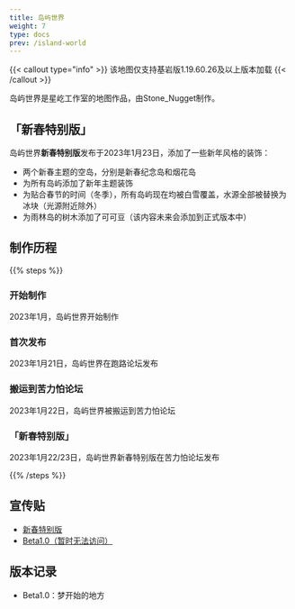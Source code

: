 ```yaml
---
title: 岛屿世界
weight: 7
type: docs
prev: /island-world
---
```

{{< callout type="info" >}}
  该地图仅支持基岩版1.19.60.26及以上版本加载
{{< /callout >}}

岛屿世界是星屹工作室的地图作品，由Stone_Nugget制作。

## 「新春特别版」
岛屿世界**新春特别版**发布于2023年1月23日，添加了一些新年风格的装饰：

- 两个新春主题的空岛，分别是新春纪念岛和烟花岛
- 为所有岛屿添加了新年主题装饰
- 为贴合春节的时间（冬季），所有岛屿现在均被白雪覆盖，水源全部被替换为冰块（光源附近除外）
- 为雨林岛的树木添加了可可豆（该内容未来会添加到正式版本中）

## 制作历程

{{% steps %}}

### 开始制作

2023年1月，岛屿世界开始制作

### 首次发布

2023年1月21日，岛屿世界在跑路论坛发布

### 搬运到苦力怕论坛

2023年1月22日，岛屿世界被搬运到苦力怕论坛

### 「新春特别版」

2023年1月22/23日，岛屿世界新春特别版在苦力怕论坛发布

{{% /steps %}}

## 宣传贴
- [新春特别版](https://klpbbs.com/thread-85267-1-1.html)
- [Beta1.0（暂时无法访问）](https://klpbbs.com/thread-85092-1-1.html)

## 版本记录
- Beta1.0：梦开始的地方
